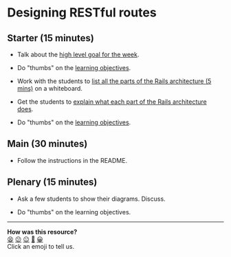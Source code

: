 # Designing RESTful routes

## Starter (15 minutes)

* Talk about the [high level goal for the week](README.md#high-level-goal-for-the-week).

* Do "thumbs" on the [learning objectives](README.md#learning-objectives).

* Work with the students to [list all the parts of the Rails architecture (5 mins)](README.md#list-all-the-parts-of-the-rails-architecture-5-mins) on a whiteboard.

* Get the students to [explain what each part of the Rails architecture does](README.md#explain-what-each-part-of-the-rails-architecture-does-10-mins).

* Do "thumbs" on the [learning objectives](README.md#learning-objectives).

## Main (30 minutes)

* Follow the instructions in the README.

## Plenary (15 minutes)

* Ask a few students to show their diagrams.  Discuss.

* Do "thumbs" on the learning objectives.

<!-- BEGIN GENERATED SECTION DO NOT EDIT -->

---

**How was this resource?**  
[😫](https://airtable.com/shrUJ3t7KLMqVRFKR?prefill_Repository=skills-workshops&prefill_File=ruby_on_rails/diagramming_the_rails_architecture/COACH_INSTRUCTIONS.md&prefill_Sentiment=😫) [😕](https://airtable.com/shrUJ3t7KLMqVRFKR?prefill_Repository=skills-workshops&prefill_File=ruby_on_rails/diagramming_the_rails_architecture/COACH_INSTRUCTIONS.md&prefill_Sentiment=😕) [😐](https://airtable.com/shrUJ3t7KLMqVRFKR?prefill_Repository=skills-workshops&prefill_File=ruby_on_rails/diagramming_the_rails_architecture/COACH_INSTRUCTIONS.md&prefill_Sentiment=😐) [🙂](https://airtable.com/shrUJ3t7KLMqVRFKR?prefill_Repository=skills-workshops&prefill_File=ruby_on_rails/diagramming_the_rails_architecture/COACH_INSTRUCTIONS.md&prefill_Sentiment=🙂) [😀](https://airtable.com/shrUJ3t7KLMqVRFKR?prefill_Repository=skills-workshops&prefill_File=ruby_on_rails/diagramming_the_rails_architecture/COACH_INSTRUCTIONS.md&prefill_Sentiment=😀)  
Click an emoji to tell us.

<!-- END GENERATED SECTION DO NOT EDIT -->
